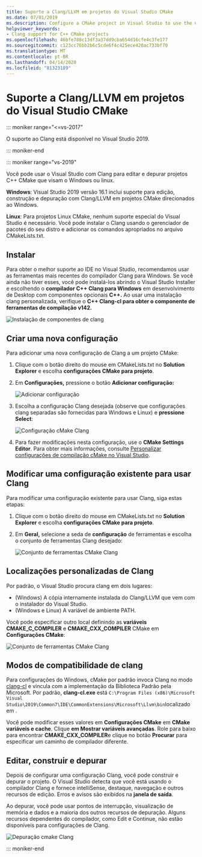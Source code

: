 ```yaml
---
title: Suporte a Clang/LLVM em projetos do Visual Studio CMake
ms.date: 07/01/2019
ms.description: Configure a CMake project in Visual Studio to use the Clang/LLVM toolchain.
helpviewer_keywords:
- Clang support for C++ CMake projects
ms.openlocfilehash: 46bfe788c13df3a37dd9cba654d16cfe4c3fe177
ms.sourcegitcommit: c123cc76bb2b6c5cde6f4c425ece420ac733bf70
ms.translationtype: MT
ms.contentlocale: pt-BR
ms.lasthandoff: 04/14/2020
ms.locfileid: "81323189"
---
```

# <a name="clangllvm-support-in-visual-studio-cmake-projects"></a>Suporte a Clang/LLVM em projetos do Visual Studio CMake

::: moniker range="<=vs-2017"

O suporte ao Clang está disponível no Visual Studio 2019.

::: moniker-end

::: moniker range="vs-2019"

Você pode usar o Visual Studio com Clang para editar e depurar projetos C++ CMake que visam o Windows ou linux.

**Windows**: Visual Studio 2019 versão 16.1 inclui suporte para edição, construção e depuração com Clang/LLVM em projetos CMake direcionados ao Windows.

**Linux**: Para projetos Linux CMake, nenhum suporte especial do Visual Studio é necessário. Você pode instalar o Clang usando o gerenciador de pacotes do seu distro e adicionar os comandos apropriados no arquivo CMakeLists.txt.

## <a name="install"></a>Instalar

Para obter o melhor suporte ao IDE no Visual Studio, recomendamos usar as ferramentas mais recentes do compilador Clang para Windows. Se você ainda não tiver esses, você pode instalá-los abrindo o Visual Studio Installer e escolhendo o **compilador C++ Clang para Windows** em desenvolvimento de Desktop com componentes opcionais **C++.** Ao usar uma instalação clang personalizada, verifique o **C++ Clang-cl para obter o componente de ferramentas de compilação v142.**

![Instalação de componentes de clang](media/clang-install-vs2019.png)

## <a name="create-a-new-configuration"></a>Criar uma nova configuração

Para adicionar uma nova configuração de Clang a um projeto CMake:

1. Clique com o botão direito do mouse em CMakeLists.txt no **Solution Explorer** e escolha **configurações CMake para projeto**.

1. Em **Configurações,** pressione o botão **Adicionar configuração:**

   ![Adicionar configuração](media/cmake-add-config-icon.png)

1. Escolha a configuração Clang desejada (observe que configurações clang separadas são fornecidas para Windows e Linux) e **pressione Select**:

   ![Configuração cMake Clang](media/cmake-clang-configuration.png)

1. Para fazer modificações nesta configuração, use o **CMake Settings Editor**. Para obter mais informações, consulte [Personalizar configurações de compilação cMake no Visual Studio](customize-cmake-settings.md).

## <a name="modify-an-existing-configuration-to-use-clang"></a>Modificar uma configuração existente para usar Clang

Para modificar uma configuração existente para usar Clang, siga estas etapas:

1. Clique com o botão direito do mouse em CMakeLists.txt no **Solution Explorer** e escolha **configurações CMake para projeto**.

1. Em **Geral,** selecione a seda de **configuração** de ferramentas e escolha o conjunto de ferramentas Clang desejado:

   ![Conjunto de ferramentas CMake Clang](media/cmake-clang-toolset.png)

## <a name="custom-clang-locations"></a>Localizações personalizadas de Clang

Por padrão, o Visual Studio procura clang em dois lugares:

- (Windows) A cópia internamente instalada do Clang/LLVM que vem com o instalador do Visual Studio.
- (Windows e Linux) A variável de ambiente PATH.

Você pode especificar outro local definindo as **variáveis CMAKE_C_COMPILER** e **CMAKE_CXX_COMPILER** CMake em **Configurações CMake**:

![Conjunto de ferramentas CMake Clang](media/clang-location-cmake.png)

## <a name="clang-compatibility-modes"></a>Modos de compatibilidade de clang

Para configurações do Windows, cMake por padrão invoca Clang no modo [clang-cl](https://llvm.org/devmtg/2014-04/PDFs/Talks/clang-cl.pdf) e vincula com a implementação da Biblioteca Padrão pela Microsoft. Por padrão, **clang-cl.exe** está `C:\Program Files (x86)\Microsoft Visual Studio\2019\Common7\IDE\CommonExtensions\Microsoft\Llvm\bin`localizado em .

Você pode modificar esses valores em **Configurações CMake** em **CMake variáveis e cache**. Clique **em Mostrar variáveis avançadas**. Role para baixo para encontrar **CMAKE_CXX_COMPILER**e clique no botão **Procurar** para especificar um caminho de compilador diferente.

## <a name="edit-build-and-debug"></a>Editar, construir e depurar

Depois de configurar uma configuração Clang, você pode construir e depurar o projeto. O Visual Studio detecta que você está usando o compilador Clang e fornece intelliSense, destaque, navegação e outros recursos de edição. Erros e avisos são exibidos na **janela de saída**.

Ao depurar, você pode usar pontos de interrupção, visualização de memória e dados e a maioria dos outros recursos de depuração. Alguns recursos dependentes do compilador, como Edit e Continue, não estão disponíveis para configurações de Clang.

![Depuração cmake Clang](media/clang-debug-visualize.png)

::: moniker-end

